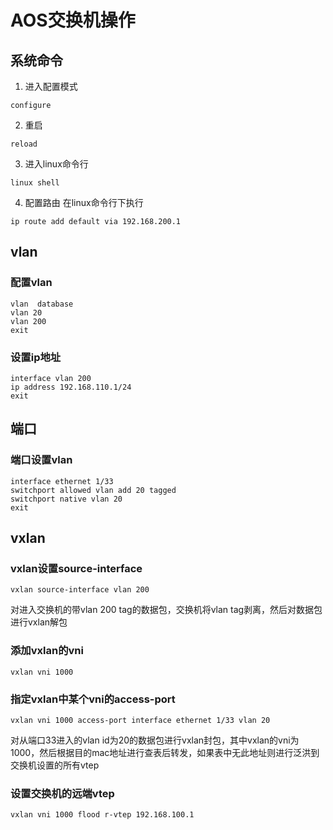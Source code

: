 # AOS交换机操作

## 系统命令
1. 进入配置模式
```
configure
```

2.  重启
```
reload
```

3. 进入linux命令行
```
linux shell
```

4. 配置路由
在linux命令行下执行
```
ip route add default via 192.168.200.1
```

## vlan

### 配置vlan
```
vlan  database
vlan 20
vlan 200
exit
```

### 设置ip地址
```
interface vlan 200
ip address 192.168.110.1/24
exit
```

## 端口

### 端口设置vlan

```
interface ethernet 1/33
switchport allowed vlan add 20 tagged
switchport native vlan 20
exit
```

## vxlan

### vxlan设置source-interface
```
vxlan source-interface vlan 200
```

对进入交换机的带vlan 200 tag的数据包，交换机将vlan tag剥离，然后对数据包进行vxlan解包

### 添加vxlan的vni
```
vxlan vni 1000
```

### 指定vxlan中某个vni的access-port
```
vxlan vni 1000 access-port interface ethernet 1/33 vlan 20
```
对从端口33进入的vlan id为20的数据包进行vxlan封包，其中vxlan的vni为1000，然后根据目的mac地址进行查表后转发，如果表中无此地址则进行泛洪到交换机设置的所有vtep

### 设置交换机的远端vtep
```
vxlan vni 1000 flood r-vtep 192.168.100.1
```

